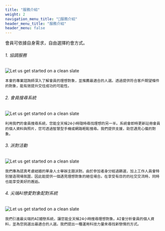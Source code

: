 ```yaml
---
title: "服務介紹"
weight: 2
navigation_menu_title: "🔖服務介紹"
header_menu_title: "服務介紹"
header_menu: false
---
```


會員可依據自身需求，自由選擇約會方式。
###### 1. 協調服務

![Let us get started on a clean slate](/images/matching-01.jpg)

```
本會的專業諮詢師深入了解會員的理想對象，並推薦最適合的人選。透過提供符合客戶期望條件的對象，能有效提升交往成功的可能性。
```

###### 2. 會員搜尋系統

![Let us get started on a clean slate](/images/matching-02.jpg)

```
利用我們的會員搜尋系統，您能全天候24小時隨時尋找理想的另一半。系統會即時更新註冊會員的個人資料與照片，您可透過智慧型手機或網路輕鬆搜尋。我們提供支援，助您遇見心儀的對象。
```

###### 3. 派對活動

![Let us get started on a clean slate](/images/matching-03.jpg)

```
我們專為認真考慮結婚的單身人士舉辦主題派對。由於參加者身分經過篩選，加上工作人員會特別營造現場氛圍，因此能提供一個遇見理想對象的絕佳場合。在享受有目的的社交交流時，同時也能享受美好的邂逅。
```

###### 4. 尖端AI戀愛對象配對系統

![Let us get started on a clean slate](/images/matching-04.jpg)

```
我們引進最尖端的AI婚戀系統，讓您能全天候24小時搜尋理想對象。AI會分析會員的個人資料，並為您挑選出最適合的人選。我們提出一種運用科技力量來尋找新戀情的方式。
```

